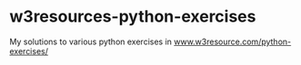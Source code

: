 # w3resources-python-exercises
My solutions to various python exercises in 
www.w3resource.com/python-exercises/
